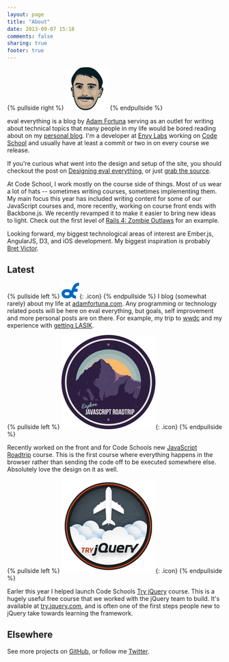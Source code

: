 ```yaml
---
layout: page
title: "About"
date: 2013-09-07 15:18
comments: false
sharing: true
footer: true
---
```


{% pullside right %}
![Safari](/images/adam-fortuna.png)
{% endpullside %}

eval everything is a blog by [Adam Fortuna][] serving as an outlet for writing about technical topics that many people in my life would be bored reading about on my [personal blog][]. I'm a developer at [Envy Labs][] working on [Code School][] and usually have at least a commit or two in on every course we release.

If you're curious what went into the design and setup of the site, you should checkout the post on [Designing eval everything][], or just [grab the source][].

At Code School, I work mostly on the course side of things. Most of us wear a lot of hats -- sometimes writing courses, sometimes implementing them. My main focus this year has included writing content for some of our JavaScript courses and, more recently, working on course front ends with Backbone.js. We recently revamped it to make it easier to bring new ideas to light. Check out the first level of [Rails 4: Zombie Outlaws][] for an example.

Looking forward, my biggest technological areas of interest are Ember.js, AngularJS, D3, and iOS development. My biggest inspiration is probably [Bret Victor][].


## Latest


{% pullside left %}
![Adam Fortuna](/images/af.png){: .icon}
{% endpullside %}
I blog (somewhat rarely) about my life at [adamfortuna.com][]. Any programming or technology related posts will be here on eval everything, but goals, self improvement and more personal posts are on there. For example, my trip to [wwdc][] and my experience with [getting LASIK][].

{% pullside left %}
![JavaScript Roadtrip](/images/codeschool/javascript-road-trip-part-1.png){: .icon}
{% endpullside %}

Recently worked on the front and for Code Schools new [JavaScript Roadtrip][] course. This is the first course where everything happens in the browser rather than sending the code off to be executed somewhere else. Absolutely love the design on it as well.

{% pullside left %}
![Try jQuery](/images/codeschool/try-jquery.png){: .icon}
{% endpullside %}

Earler this year I helped launch Code Schools [Try jQuery][] course. This is a hugely useful free course that we worked with the jQuery team to build. It's available at [try.jquery.com][], and is often one of the first steps people new to jQuery take towards learning the framework.

## Elsewhere

See more projects on [GitHub][], or follow me [Twitter][].

[Adam Fortuna]: http://adamfortuna.com
[personal blog]: http://blog.adamfortuna.com
[Envy Labs]: http://envylabs.com
[Code School]: http://codeschool.com
[Designing eval everything]: /2013/09/06/designing-eval-everything/
[grab the source]: https://github.com/adamfortuna/evaleverything.com
[Try jQuery]: http://try.jquery.com/
[jQuery 2: The Return Flight]: http://www.codeschool.com/courses/jquery-the-return-flight
[Rails 4: Zombie Outlaws]: http://rails4.codeschool.com/levels/1
[Bret Victor]: http://worrydream.com/
[adamfortuna.com]: http://adamfortuna.com
[wwdc]: http://adamfortuna.com/wwdc/
[getting LASIK]: http://adamfortuna.com/my-lasik-experience/
[GitHub]:https://github.com/adamfortuna
[Twitter]:http://twitter.com/adamfortuna
[Try jQuery]: http://try.jquery.com
[try.jquery.com]: http://try.jquery.com
[JavaScript Roadtrip]: http://javascript-roadtrip.codeschool.com/